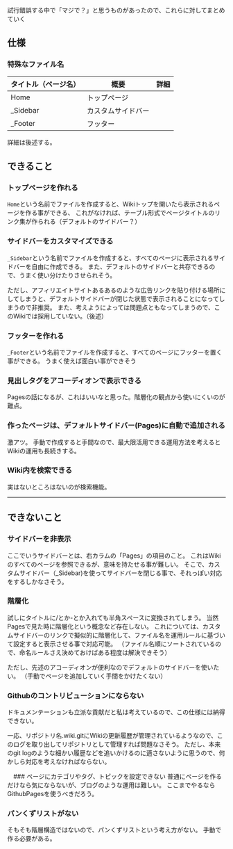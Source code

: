 試行錯誤する中で「マジで？」と思うものがあったので、これらに対してまとめていく

## 仕様
### 特殊なファイル名
|タイトル（ページ名）|概要|詳細|
|---|---|---|
|Home|トップページ||
|_Sidebar|カスタムサイドバー||
|_Footer|フッター||

詳細は後述する。

### 

## できること
### トップページを作れる
`Home`という名前でファイルを作成すると、Wikiトップを開いたら表示されるページを作る事ができる、
これがなければ、テーブル形式でページタイトルのリンク集が作られる（デフォルトのサイドバー？）

### サイドバーをカスタマイズできる
`_Sidebar`という名前でファイルを作成すると、すべてのページに表示されるサイドバーを自由に作成できる。
また、デフォルトのサイドバーと共存できるので、うまく使い分けたりさせられそう。

ただし、アフィリエイトサイトあるあるのような広告リンクを貼り付ける場所にしてしまうと、デフォルトサイドバーが閉じた状態で表示されることになってしまうので非推奨。
また、考えようによっては問題点ともなってしまうので、このWikiでは採用していない。（後述）

### フッターを作れる
`_Footer`という名前でファイルを作成すると、すべてのページにフッターを置く事ができる。
うまく使えば面白い事ができそう

### 見出しタグをアコーディオンで表示できる
Pagesの話になるが、これはいいなと思った。階層化の観点から使いにくいのが難点。

### 作ったページは、デフォルトサイドバー(Pages)に自動で追加される
激アツ。
手動で作成すると手間なので、最大限活用できる運用方法を考えるとWikiの運用も長続きする。

### Wiki内を検索できる
実はないところはないのが検索機能。

---

## できないこと
### サイドバーを非表示
ここでいうサイドバーとは、右カラムの「Pages」の項目のこと。
これはWikiのすべてのページを参照できるが、意味を持たせる事が難しい。
そこで、カスタムサイドバー（_Sidebar)を使ってサイドバーを閉じる事で、それっぽい対応をするしかなさそう。

### 階層化
試しにタイトルに/とか-とか入れても半角スペースに変換されてしまう。
当然Pagesで見た時に階層化という概念など存在しない。
これについては、カスタムサイドバーのリンクで擬似的に階層化して、ファイル名を運用ルールに基づいて設定すると表示させる事で対応可能。
（ファイル名順にソートされているので、命名ルールさえ決めておけばある程度は解決できそう）

ただし、先述のアコーディオンが便利なのでデフォルトのサイドバーを使いたい。
（手動でページを追加していく手間をかけたくない）

### Githubのコントリビューションにならない
ドキュメンテーションも立派な貢献だと私は考えているので、この仕様には納得できない。

一応、リポジトリ名.wiki.gitにWikiの更新履歴が管理されているようなので、このログを取り出してリポジトリとして管理すれば問題なさそう。
ただし、本来のgit logのような細かい履歴などを追いかけるのに適さないように思うので、何かしら対応を考えなければならない。

　### ページにカテゴリやタグ、トピックを設定できない
普通にページを作るだけなら気にならないが、ブログのような運用は難しい。
ここまでやるならGithubPagesを使うべきだろう。

### パンくずリストがない
そもそも階層構造ではないので、パンくずリストという考え方がない。
手動で作る必要がある。